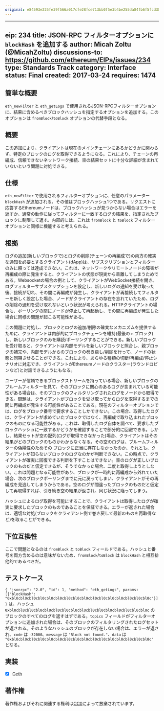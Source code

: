 ```yaml
---
original: e84593e225fe39f566a017cfe28fce713bb0f5e3b4be255da84fb6f5fcd38b81
---
```


---
eip: 234
title: JSON-RPC フィルターオプションに `blockHash` を追加する
author: Micah Zoltu (@MicahZoltu)
discussions-to: https://github.com/ethereum/EIPs/issues/234
type: Standards Track
category: Interface
status: Final
created: 2017-03-24
requires: 1474
---

## 簡単な概要

`eth_newFilter` と `eth_getLogs` で使用されるJSON-RPCフィルターオプションに、結果に含めるべきブロックハッシュを指定するオプションを追加する。このオプションは `fromBlock`/`toBlock` オプションの代替手段となる。

## 概要

この追加により、クライアントは現在のメインチェーンにあるかどうかに関わらず、特定のブロックのログを取得できるようになる。これにより、チェーンの再編成、信頼できないネットワーク接続、空の結果セットに十分な詳細が含まれていないという問題に対処できる。

## 仕様

`eth_newFilter` で使用されるフィルターオプションに、任意のパラメーター `blockHash` が追加される。その値はブロックハッシュ1つである。リクエストに応答するEthereumノードは、ブロックハッシュが見つからない場合はエラーを返すか、通常の動作に従ってフィルターに一致するログの結果を、指定されたブロックに制限して返す。内部的には、これは `fromBlock` と `toBlock` フィルターオプションと同様に機能すると考えられる。

## 根拠

ログの追加(新しいブロックで)とログの削除(チェーンの再編成で)の両方の確実な通知を必要とするクライアント(dApp)は、サブスクリプションとフィルターのみに頼っては達成できない。これは、ネットワークやリモートノードの障害が再編成の際に発生すると、クライアントの状態が現実から乖離してしまうためである。Websocketの場合の例として、クライアントがWebSocket接続を開き、ログフィルターサブスクリプションを設定し、新しいログの通知を受け取った後、接続が切れ、その間に再編成が発生し、クライアントが再接続してフィルターを新しく設定した場合、ノードがクライアントの存在を忘れていたため、ログの削除の通知を受け取れないという状況が考えられる。HTTPクライアントの場合も、ポーリングの間にノードが停止して再起動し、その間に再編成が発生した場合に同様の問題が起こる可能性がある。

この問題に対処し、ブロックとログの追加/削除の確実なメカニズムを提供するために、クライアントは内部的にブロックチェーンを維持(最後の `n` ブロック)し、新しいブロックのみを購読/ポーリングすることができる。新しいブロックを受け取ると、クライアントは内部モデルを新しいブロックと照合し、親ブロックの補完や、内部モデルからのブロックの巻き戻し/削除を行って、ノードの状態と同期させることができる。これにより、あらゆる種類の切断/再編成/停止シナリオに対応でき、クライアントがEthereumノードのクラスター(ラウンドロビンなど)と対話できるようにもなる。

ユーザーが信頼できるブロックストリームを持っている場合、新しいブロックのブルームフィルターを見て、そのブロックに関心のあるログが含まれている可能性がある場合は、そのブロックのフィルタリングされたログをノードから取得できる。問題は、クライアントがブロックを受け取ってからログを取得するまでの間に再編成が発生する可能性があることである。現在のフィルターオプションでは、ログをブロック番号で要求することしかできない。この場合、取得したログは、クライアントが求めていたブロックではなく、再編成で取り込まれたブロックのものになる可能性がある。これは、取得したログ自体を調べて、要求したブロックハッシュに一致するかどうかを確認することで部分的に回避できる。しかし、結果セットが空の配列(ログが取得できなかった)場合、クライアントはその結果がどのブロックのものかわからなくなる。その空のログは、ブルームフィルターの偽陽性のためその
ブロックに正当に存在しなかったのか、それとも、クライアントが知らないブロックのログなのかが判断できない。この時点で、クライアントが確実に回復できる判断を下すことはできない。空のログが正しいブロックのものだと仮定できるが、そうでなかった場合、二度と取得しようとしない。これは問題となる可能性があり、ブロックが一時的に再編成から外れていた場合、次のブロックポーリングまでに元に戻ってしまい、クライアントがその再編成を見逃してしまうからである。空のログが間違ったブロックのものだと仮定して再取得すれば、引き続き空の結果が返され、同じ状況に陥ってしまう。

ハッシュによるログ取得を可能にすることで、クライアントは取得したログが確実に要求したブロックのものであることを保証できる。エラーが返された場合は、適切な対処(ブロックをクライアント側で巻き戻して最新のものを再取得など)を取ることができる。

## 下位互換性

ここで問題となるのは `fromBlock` と `toBlock` フィールドである。ハッシュと番号を両方含めるのは意味がないため、`fromBlock`/`toBlock` は `blockHash` と相互排他的であるべきだ。

## テストケース

`{ "jsonrpc": "2.0", "id": 1, "method": "eth_getLogs", params: [{"blockHash": "0xbl0cbl0cbl0cbl0cbl0cbl0cbl0cbl0cbl0cbl0cbl0cbl0cbl0cbl0cbl0cbl0c"}] }` は、ハッシュ `0xbl0cbl0cbl0cbl0cbl0cbl0cbl0cbl0cbl0cbl0cbl0cbl0cbl0cbl0cbl0cbl0c` のブロックのすべてのログを返すはずである。`topics` フィールドがフィルターオプションに追加された場合は、そのブロックのフィルタリングされたログセットが返される。そのようなハッシュのブロックが存在しない場合は、エラーが返され、`code` は `-32000`、`message` は `"Block not found."`、`data` は `"0xbl0cbl0cbl0cbl0cbl0cbl0cbl0cbl0cbl0cbl0cbl0cbl0cbl0cbl0cbl0cbl0c"` となる。

## 実装

- [x] [Geth](https://github.com/ethereum/go-ethereum/pull/16734)

## 著作権

著作権およびそれに関連する権利は[CC0](../LICENSE.md)によって放棄されています。
